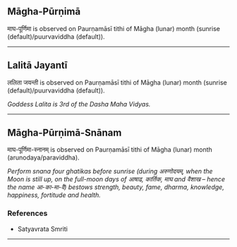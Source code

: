 ## Māgha-Pūrṇimā
माघ-पूर्णिमा is observed on Paurṇamāsī tithi of Māgha (lunar) month (sunrise (default)/puurvaviddha (default)).



---
## Lalitā Jayantī
ललिता जयन्ती is observed on Paurṇamāsī tithi of Māgha (lunar) month (sunrise (default)/puurvaviddha (default)).

_Goddess Lalita is 3rd of the Dasha Maha Vidyas._

---
## Māgha-Pūrṇimā-Snānam
माघ-पूर्णिमा-स्नानम् is observed on Paurṇamāsī tithi of Māgha (lunar) month (arunodaya/paraviddha).

_Perform snana four ghatikas before sunrise (during अरुणोदयम्, when the Moon is still up, on the full-moon days of आषाढ, कार्तिक, माघ and वैशाख – hence the name आ-का-मा-वै) bestows strength, beauty, fame, dharma, knowledge, happiness, fortitude and health._
### References
* Satyavrata Smriti


---
